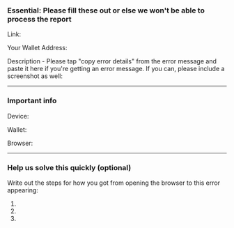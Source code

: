 ### Essential: Please fill these out or else we won't be able to process the report

Link: 

Your Wallet Address: 

Description - Please tap "copy error details" from the error message and paste it here if you're getting an error message. If you can, please include a screenshot as well: 

---

### Important info

Device:

Wallet:

Browser: 

---

### Help us solve this quickly (optional)

Write out the steps for how you got from opening the browser to this error appearing:

1. 
2. 
3. 